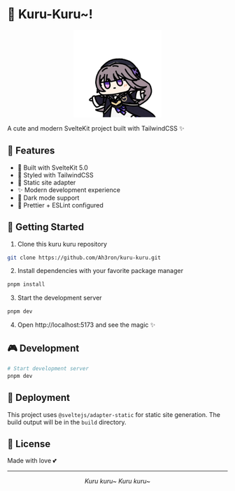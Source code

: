 # 🌟 Kuru-Kuru~! 

<div align="center">
  <img src="https://raw.githubusercontent.com/Ah3ron/kuru-kuru/refs/heads/main/src/lib/assets/herta.gif" alt="Kuru Kuru~!" width="200"/>
</div>

A cute and modern SvelteKit project built with TailwindCSS ✨

## 🎀 Features

- 💫 Built with SvelteKit 5.0
- 🎨 Styled with TailwindCSS
- 🚀 Static site adapter
- ✨ Modern development experience
- 🌈 Dark mode support
- 💝 Prettier + ESLint configured

## 🌸 Getting Started

1. Clone this kuru kuru repository
```bash
git clone https://github.com/Ah3ron/kuru-kuru.git
```

2. Install dependencies with your favorite package manager
```bash
pnpm install
```

3. Start the development server
```bash
pnpm dev
```

4. Open http://localhost:5173 and see the magic ✨

## 🎮 Development

```bash
# Start development server
pnpm dev
```

## 🌈 Deployment

This project uses `@sveltejs/adapter-static` for static site generation. The build output will be in the `build` directory.

## 💝 License

Made with love 💕

---
<div align="center">
  <i>Kuru kuru~ Kuru kuru~</i>
</div>
